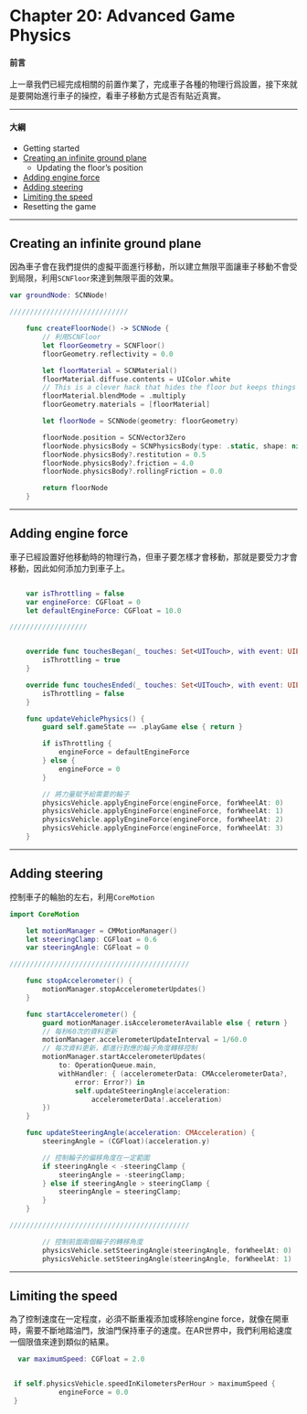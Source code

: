 # Chapter 20: Advanced Game Physics

#### 前言

上一章我們已經完成相關的前置作業了，完成車子各種的物理行爲設置，接下來就是要開始進行車子的操控，看車子移動方式是否有貼近真實。

------

#### 大綱

- Getting started
- [Creating an infinite ground plane](#1)
  - Updating the floor’s position
- [Adding engine force](#2)
- [Adding steering](#3)
- [Limiting the speed](#4)
- Resetting the game

------

<h2 id="1">Creating an infinite ground plane</h2>

因為車子會在我們提供的虛擬平面進行移動，所以建立無限平面讓車子移動不會受到局限，利用`SCNFloor`來達到無限平面的效果。

```swift
var groundNode: SCNNode!

/////////////////////////////

    func createFloorNode() -> SCNNode {
        // 利用SCNFloor
        let floorGeometry = SCNFloor()
        floorGeometry.reflectivity = 0.0

        let floorMaterial = SCNMaterial()
        floorMaterial.diffuse.contents = UIColor.white
        // This is a clever hack that hides the floor but keeps things like reflections and shadows visible.
        floorMaterial.blendMode = .multiply
        floorGeometry.materials = [floorMaterial]

        let floorNode = SCNNode(geometry: floorGeometry)

        floorNode.position = SCNVector3Zero
        floorNode.physicsBody = SCNPhysicsBody(type: .static, shape: nil)
        floorNode.physicsBody?.restitution = 0.5
        floorNode.physicsBody?.friction = 4.0
        floorNode.physicsBody?.rollingFriction = 0.0

        return floorNode
    }
```

------

<h2 id="2">Adding engine force</h2>

車子已經設置好他移動時的物理行為，但車子要怎樣才會移動，那就是要受力才會移動，因此如何添加力到車子上。

```Swift

    var isThrottling = false
    var engineForce: CGFloat = 0
    let defaultEngineForce: CGFloat = 10.0

///////////////////


    override func touchesBegan(_ touches: Set<UITouch>, with event: UIEvent?) {
        isThrottling = true
    }

    override func touchesEnded(_ touches: Set<UITouch>, with event: UIEvent?) {
        isThrottling = false
    }

    func updateVehiclePhysics() {
        guard self.gameState == .playGame else { return }

        if isThrottling {
            engineForce = defaultEngineForce
        } else {
            engineForce = 0
        }

        // 將力量賦予給需要的輪子
        physicsVehicle.applyEngineForce(engineForce, forWheelAt: 0)
        physicsVehicle.applyEngineForce(engineForce, forWheelAt: 1)
        physicsVehicle.applyEngineForce(engineForce, forWheelAt: 2)
        physicsVehicle.applyEngineForce(engineForce, forWheelAt: 3)
    }
```

------

<h2 id="3">Adding steering</h2>

控制車子的輪胎的左右，利用`CoreMotion`

```Swift
import CoreMotion

    let motionManager = CMMotionManager()
    let steeringClamp: CGFloat = 0.6
    var steeringAngle: CGFloat = 0

////////////////////////////////////////////

    func stopAccelerometer() {
        motionManager.stopAccelerometerUpdates()
    }

    func startAccelerometer() {
        guard motionManager.isAccelerometerAvailable else { return }
        // 每秒60次的資料更新
        motionManager.accelerometerUpdateInterval = 1/60.0
        // 每次資料更新，都進行對應的輪子角度轉移控制
        motionManager.startAccelerometerUpdates(
            to: OperationQueue.main,
            withHandler: { (accelerometerData: CMAccelerometerData?,
                error: Error?) in
                self.updateSteeringAngle(acceleration:
                    accelerometerData!.acceleration)
        })
    }

    func updateSteeringAngle(acceleration: CMAcceleration) {
        steeringAngle = (CGFloat)(acceleration.y)

        // 控制輪子的偏移角度在一定範圍
        if steeringAngle < -steeringClamp {
            steeringAngle = -steeringClamp;
        } else if steeringAngle > steeringClamp {
            steeringAngle = steeringClamp;
        }
    }

////////////////////////////////////////////

        // 控制前面兩個輪子的轉移角度
        physicsVehicle.setSteeringAngle(steeringAngle, forWheelAt: 0)
        physicsVehicle.setSteeringAngle(steeringAngle, forWheelAt: 1)

```

------

<h2 id="4">Limiting the speed</h2>

為了控制速度在一定程度，必須不斷重複添加或移除engine force，就像在開車時，需要不斷地踏油門，放油門保持車子的速度。在AR世界中，我們利用給速度一個限值來達到類似的結果。

```swift
  var maximumSpeed: CGFloat = 2.0


 if self.physicsVehicle.speedInKilometersPerHour > maximumSpeed {
            engineForce = 0.0
 }

```


